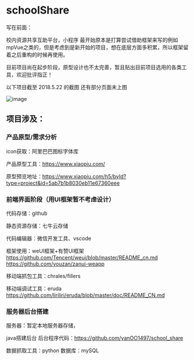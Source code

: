 # schoolShare
写在前面：

校内资源共享互助平台，小程序
最开始原本是打算尝试借助框架来写的例如mpVue之类的，但是考虑到是新开始的项目，想在底层方面多积累，所以框架留着之后重构的时候再使用。

目前项目尚在起步阶段，原型设计也不太完善，暂且贴出目前项目选用的各类工具，欢迎批评指正！

以下项目截至 2018.5.22 的截图 还有部分页面未上图

![image](http://p8aftlhm5.bkt.clouddn.com/%E4%B8%AD%E7%AD%89%E5%9B%BE%E7%89%87%20%282%29.jpg)

## 项目涉及：

### 产品原型/需求分析

icon获取：阿里巴巴图标字体库

产品原型工具：https://www.xiaopiu.com/

原型预览地址：https://www.xiaopiu.com/h5/byId?type=project&id=5ab7b1b8030eb11e67360eee

### 前端界面阶段（用UI框架暂不考虑设计）

代码存储：github

静态资源存储：七牛云存储

代码编辑器：微信开发工具、vscode

框架使用：weUI框架+有赞UI框架
https://github.com/Tencent/weui/blob/master/README_cn.md
https://github.com/youzan/zanui-weapp

移动端抓包工具：chrales/fillers

移动端调试工具：eruda   
https://github.com/liriliri/eruda/blob/master/doc/README_CN.md



### 服务器后台搭建

服务器：暂定本地服务器存储，

java搭建后台
后台程序代码：https://github.com/yanOO1497/school_share

数据抓取工具：python
数据库：mySQL




